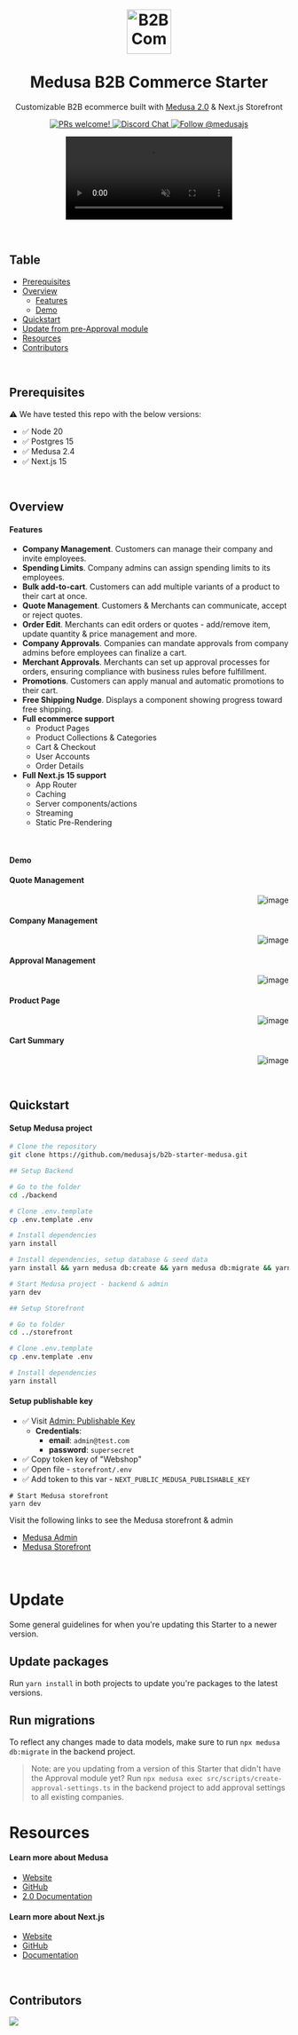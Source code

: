 <h1 align="center">
  <a href="http://www.amitmerchant.com/electron-markdownify"><img src="https://github.com/user-attachments/assets/38ba3a7b-e07b-4117-8187-7b171eae3769" alt="B2B Commerce Starter" width="80" height="80"></a>
  <br>
  <br>
  Medusa B2B Commerce Starter
  <br>
</h1>

<p align="center">Customizable B2B ecommerce built with <a href="https://medusajs.com/" target="_blank">Medusa 2.0</a> & Next.js Storefront</p>

<p align="center">
  <a href="https://github.com/medusajs/medusa/blob/master/CONTRIBUTING.md">
    <img src="https://img.shields.io/badge/PRs-welcome-brightgreen.svg?style=flat" alt="PRs welcome!" />
  </a>
    
  <a href="https://discord.gg/xpCwq3Kfn8">
    <img src="https://img.shields.io/badge/chat-on%20discord-7289DA.svg" alt="Discord Chat" />
  </a>

  <a href="https://twitter.com/intent/follow?screen_name=medusajs">
    <img src="https://img.shields.io/twitter/follow/medusajs.svg?label=Follow%20@medusajs" alt="Follow @medusajs" />
  </a>
</p>

<p align="center">
  <video src="https://github.com/user-attachments/assets/833b26a5-4b52-447f-ac30-6ae02cbe8f05" controls="controls" muted="muted" playsinline="playsinline">
</video>
</p>

<br>

## Table

- [Prerequisites](#prerequisites)
- [Overview](#overview)
  - [Features](#features)
  - [Demo](#demo)
- [Quickstart](#quickstart)
- [Update from pre-Approval module](#-update)
- [Resources](#resources)
- [Contributors](#contributors)

&nbsp;

## Prerequisites

⚠️ We have tested this repo with the below versions:

- ✅ Node 20
- ✅ Postgres 15
- ✅ Medusa 2.4
- ✅ Next.js 15

&nbsp;

## Overview

#### Features

- **Company Management**. Customers can manage their company and invite employees.
- **Spending Limits**. Company admins can assign spending limits to its employees.
- **Bulk add-to-cart**. Customers can add multiple variants of a product to their cart at once.
- **Quote Management**. Customers & Merchants can communicate, accept or reject quotes.
- **Order Edit**. Merchants can edit orders or quotes - add/remove item, update quantity & price management and more.
- **Company Approvals**. Companies can mandate approvals from company admins before employees can finalize a cart.
- **Merchant Approvals**. Merchants can set up approval processes for orders, ensuring compliance with business rules before fulfillment.
- **Promotions**. Customers can apply manual and automatic promotions to their cart.
- **Free Shipping Nudge**. Displays a component showing progress toward free shipping.
- **Full ecommerce support**
  - Product Pages
  - Product Collections & Categories
  - Cart & Checkout
  - User Accounts
  - Order Details
- **Full Next.js 15 support**
  - App Router
  - Caching
  - Server components/actions
  - Streaming
  - Static Pre-Rendering

&nbsp;

#### Demo

#### Quote Management

<img align="right" src="https://github.com/user-attachments/assets/110c99e8-18ba-49e5-8955-84a058b597c7" alt="image" style=: />
&nbsp;

#### Company Management

<img align="right" src="https://github.com/user-attachments/assets/361702ce-d491-4509-a930-4361ab3b4126" alt="image" style=: />
&nbsp;

#### Approval Management

<img align="right" src="https://github.com/user-attachments/assets/b93b7b94-41a9-4c5f-bd6b-abf87492ed46" alt="image" style=: />
&nbsp;

#### Product Page

<img align="right" src="https://github.com/user-attachments/assets/2cd8a3ff-5999-49af-890a-4bac7b6f2f15" alt="image" style=: />
&nbsp;

#### Cart Summary

<img align="right" src="https://github.com/user-attachments/assets/095f5565-992e-4c74-acdc-a44bd905e59b" alt="image" style=: />
&nbsp;

&nbsp;

## Quickstart

#### Setup Medusa project

```bash
# Clone the repository
git clone https://github.com/medusajs/b2b-starter-medusa.git

## Setup Backend

# Go to the folder
cd ./backend

# Clone .env.template
cp .env.template .env

# Install dependencies
yarn install

# Install dependencies, setup database & seed data
yarn install && yarn medusa db:create && yarn medusa db:migrate && yarn run seed && yarn medusa user -e admin@test.com -p supersecret -i admin

# Start Medusa project - backend & admin
yarn dev

## Setup Storefront

# Go to folder
cd ../storefront

# Clone .env.template
cp .env.template .env

# Install dependencies
yarn install
```

#### Setup publishable key

- ✅ Visit [Admin: Publishable Key](http://localhost:9000/app/settings/publishable-api-keys)
  - <b>Credentials</b>:
    - <b>email</b>: `admin@test.com`
    - <b>password</b>: `supersecret`
- ✅ Copy token key of "Webshop"
- ✅ Open file - `storefront/.env`
- ✅ Add token to this var - `NEXT_PUBLIC_MEDUSA_PUBLISHABLE_KEY`

```
# Start Medusa storefront
yarn dev
```

Visit the following links to see the Medusa storefront & admin

- [Medusa Admin](http://localhost:9000/app)
- [Medusa Storefront](http://localhost:8000)

&nbsp;

# Update

Some general guidelines for when you're updating this Starter to a newer version.

## Update packages

Run `yarn install` in both projects to update you're packages to the latest versions.

## Run migrations

To reflect any changes made to data models, make sure to run `npx medusa db:migrate` in the backend project.

> Note: are you updating from a version of this Starter that didn't have the Approval module yet? Run `npx medusa exec src/scripts/create-approval-settings.ts` in the backend project to add approval settings to all existing companies.

# Resources

#### Learn more about Medusa

- [Website](https://www.medusajs.com/)
- [GitHub](https://github.com/medusajs)
- [2.0 Documentation](https://docs.medusajs.com/v2)

#### Learn more about Next.js

- [Website](https://nextjs.org/)
- [GitHub](https://github.com/vercel/next.js)
- [Documentation](https://nextjs.org/docs)

&nbsp;

## Contributors

<a href = "https://github.com/medusajs/b2b-starter-medusa/graphs/contributors">
  <img src = "https://contrib.rocks/image?repo=medusajs/b2b-starter-medusa"/>
</a>
